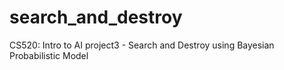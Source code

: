 # search_and_destroy
CS520: Intro to AI project3 - Search and Destroy using Bayesian Probabilistic Model
